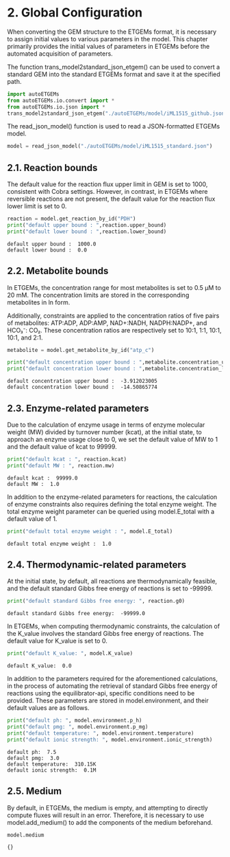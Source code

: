 # 2. Global Configuration

When converting the GEM structure to the ETGEMs format, it is necessary to assign initial values to various parameters in the model. This chapter primarily provides the initial values of parameters in ETGEMs before the automated acquisition of parameters.


The function trans_model2standard_json_etgem() can be used to convert a standard GEM into the standard ETGEMs format and save it at the specified path.


```python
import autoETGEMs
from autoETGEMs.io.convert import *
from autoETGEMs.io.json import *
trans_model2standard_json_etgem("./autoETGEMs/model/iML1515_github.json","./autoETGEMs/model/iML1515_standard.json")
```


The read_json_model() function is used to read a JSON-formatted ETGEMs model.


```python
model = read_json_model("./autoETGEMs/model/iML1515_standard.json")
```

## 2.1. Reaction bounds

The default value for the reaction flux upper limit in GEM is set to 1000, consistent with Cobra settings. However, in contrast, in ETGEMs where reversible reactions are not present, the default value for the reaction flux lower limit is set to 0.


```python
reaction = model.get_reaction_by_id("PDH")
print("default upper bound : ",reaction.upper_bound)
print("default lower bound : ",reaction.lower_bound)
```

    default upper bound :  1000.0
    default lower bound :  0.0
    

## 2.2. Metabolite bounds

In ETGEMs, the concentration range for most metabolites is set to 0.5 μM to 20 mM. The concentration limits are stored in the corresponding metabolites in ln form. 

Additionally, constraints are applied to the concentration ratios of five pairs of metabolites: ATP:ADP, ADP:AMP, NAD+:NADH, NADPH:NADP+, and HCO₃⁻: CO₂. These concentration ratios are respectively set to 10:1, 1:1, 10:1, 10:1, and 2:1.


```python
metabolite = model.get_metabolite_by_id("atp_c")
```


```python
print("default concentration upper bound : ",metabolite.concentration_ub)
print("default concentration lower bound : ",metabolite.concentration_lb)
```

    default concentration upper bound :  -3.912023005
    default concentration lower bound :  -14.50865774
    

## 2.3. Enzyme-related parameters

Due to the calculation of enzyme usage in terms of enzyme molecular weight (MW) divided by turnover number (kcat), at the initial state, to approach an enzyme usage close to 0, we set the default value of MW to 1 and the default value of kcat to 99999.


```python
print("default kcat : ", reaction.kcat)
print("default MW : ", reaction.mw)
```

    default kcat :  99999.0
    default MW :  1.0
    

In addition to the enzyme-related parameters for reactions, the calculation of enzyme constraints also requires defining the total enzyme weight. The total enzyme weight parameter can be queried using model.E_total with a default value of 1.


```python
print("default total enzyme weight : ", model.E_total)
```

    default total enzyme weight :  1.0
    

## 2.4. Thermodynamic-related parameters


At the initial state, by default, all reactions are thermodynamically feasible, and the default standard Gibbs free energy of reactions is set to -99999.


```python
print("default standard Gibbs free energy: ", reaction.g0)
```

    default standard Gibbs free energy:  -99999.0
    

In ETGEMs, when computing thermodynamic constraints, the calculation of the K_value involves the standard Gibbs free energy of reactions. The default value for K_value is set to 0.


```python
print("default K_value: ", model.K_value)
```

    default K_value:  0.0
    


In addition to the parameters required for the aforementioned calculations, in the process of automating the retrieval of standard Gibbs free energy of reactions using the equilibrator-api, specific conditions need to be provided. These parameters are stored in model.environment, and their default values are as follows.


```python
print("default ph: ", model.environment.p_h)
print("default pmg: ", model.environment.p_mg)
print("default temperature: ", model.environment.temperature)
print("default ionic strength: ", model.environment.ionic_strength)
```

    default ph:  7.5
    default pmg:  3.0
    default temperature:  310.15K
    default ionic strength:  0.1M
    

## 2.5. Medium

By default, in ETGEMs, the medium is empty, and attempting to directly compute fluxes will result in an error. Therefore, it is necessary to use model.add_medium() to add the components of the medium beforehand.


```python
model.medium
```




    {}


